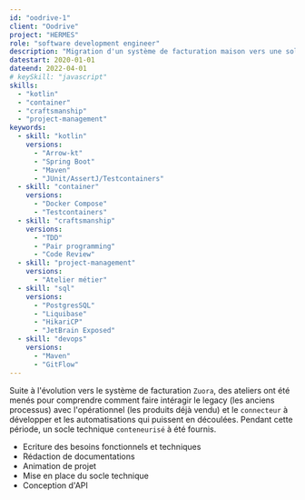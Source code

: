 ```yaml
---
id: "oodrive-1"
client: "Oodrive"
project: "HERMES"
role: "software development engineer" 
description: "Migration d'un système de facturation maison vers une solution sur étagère"
datestart: 2020-01-01
dateend: 2022-04-01
# keySkill: "javascript"
skills:
  - "kotlin"
  - "container"
  - "craftsmanship"
  - "project-management"
keywords:
  - skill: "kotlin"
    versions:
      - "Arrow-kt"
      - "Spring Boot"
      - "Maven"
      - "JUnit/AssertJ/Testcontainers"
  - skill: "container"
    versions:
      - "Docker Compose"
      - "Testcontainers"
  - skill: "craftsmanship"
    versions:
      - "TDD"
      - "Pair programming"
      - "Code Review"
  - skill: "project-management"
    versions:
      - "Atelier métier"
  - skill: "sql"
    versions:
      - "PostgresSQL"
      - "Liquibase"
      - "HikariCP"
      - "JetBrain Exposed"
  - skill: "devops"
    versions:
      - "Maven"
      - "GitFlow"
---
```


Suite à l'évolution vers le système de facturation `Zuora`, des ateliers ont été menés pour comprendre comment faire intéragir le legacy (les anciens processus) avec l'opérationnel (les produits déjà vendu) et le `connecteur` à développer et les automatisations qui puissent en découlées. Pendant cette période, un socle technique `conteneurisé` à été fournis.

- Ecriture des besoins fonctionnels et techniques
- Rédaction de documentations
- Animation de projet
- Mise en place du socle technique
- Conception d'API
